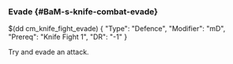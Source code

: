 ### Evade {#BaM-s-knife-combat-evade}

$(dd cm_knife_fight_evade)
{ "Type": "Defence",
	"Modifier": "mD",
	"Prereq": "Knife Fight 1",
	"DR": "-1"
}

Try and evade an attack.
